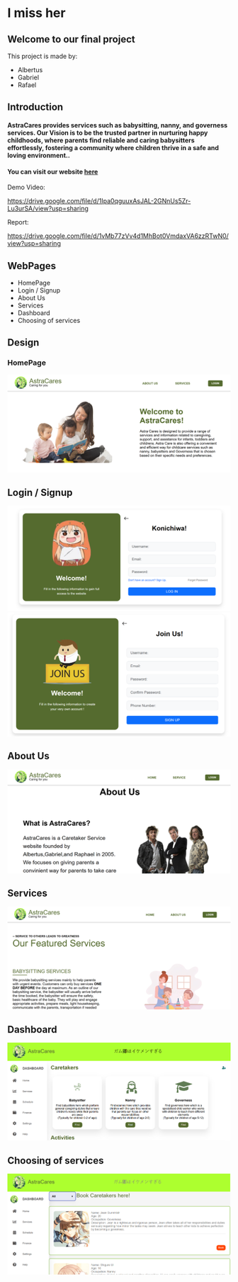 <div class="text">
<h1>I miss her</h1>
<h2>Welcome to our final project</h2>
<p>This project is made by:</p>
<ul>
  <li>Albertus</li>
  <li>Gabriel</li>
  <li>Rafael</li>
</ul>
  </div>
<h2>Introduction</h2>
<h4>AstraCares provides services such as babysitting, nanny, and governess services. Our Vision is to be the trusted partner in nurturing happy childhoods, where parents find reliable and caring babysitters effortlessly, fostering a community where children thrive in a safe and loving environment..</h4>
<h4>You can visit our website <a href="https://gamakagami.github.io/Imissher-Project/" target="_blank">here</a> </h4>
<p>Demo Video:</p><a href="https://drive.google.com/file/d/1Ipa0qguuxAsJAL-2GNnUs5Zr-Lu3urSA/view?usp=sharing">https://drive.google.com/file/d/1Ipa0qguuxAsJAL-2GNnUs5Zr-Lu3urSA/view?usp=sharing</a>
<p>Report:</p><a href="https://drive.google.com/file/d/1vMb77zVv4d1MhBot0VmdaxVA6zzRTwN0/view?usp=sharing">https://drive.google.com/file/d/1vMb77zVv4d1MhBot0VmdaxVA6zzRTwN0/view?usp=sharing</a>
<h2>WebPages</h2>
<ul>
  <li>HomePage</li>
  <li>Login / Signup</li>
  <li>About Us</li>
  <li>Services</li>
  <li>Dashboard</li>
  <li>Choosing of services</li>
</ul>
<h2>Design</h2>
<h3>HomePage</h3>
<img src="homepagepreview.png">
<h2>Login / Signup</h2>
<img src="loginpreview.png">
<img src="signuppreview.png">
<h2>About Us</h2>
<img src="aboutuspreview.png">
<h2>Services</h2>
<img src="servicespreview.png">
<h2>Dashboard</h2>
<img src="dashboardpreview0.png">
<h2>Choosing of services</h2>
<img src="chooseservicepreview0.png">
